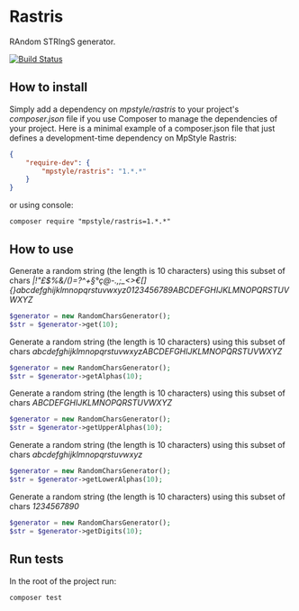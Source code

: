 # Rastris

RAndom STRIngS generator.

[![Build Status](https://travis-ci.org/MpStyle/rastris.svg?branch=master)](https://travis-ci.org/MpStyle/rastris)

## How to install 
Simply add a dependency on _mpstyle/rastris_ to your project's _composer.json_ file if you use Composer to manage the dependencies of your project. Here is a minimal example of a composer.json file that just defines a development-time dependency on MpStyle Rastris:

```json
{
    "require-dev": {
        "mpstyle/rastris": "1.*.*"
    }
}
```

or using console:

```
composer require "mpstyle/rastris=1.*.*"
```

## How to use

Generate a random string (the length is 10 characters) using this subset of chars _\|!"£$%&/()=?^+_*§°ç@-.,;_<>€[]{}abcdefghijklmnopqrstuvwxyz0123456789ABCDEFGHIJKLMNOPQRSTUVWXYZ*
```php
$generator = new RandomCharsGenerator();
$str = $generator->get(10);
```

Generate a random string (the length is 10 characters) using this subset of chars _abcdefghijklmnopqrstuvwxyzABCDEFGHIJKLMNOPQRSTUVWXYZ_
```php
$generator = new RandomCharsGenerator();
$str = $generator->getAlphas(10);
```

Generate a random string (the length is 10 characters) using this subset of chars _ABCDEFGHIJKLMNOPQRSTUVWXYZ_
```php
$generator = new RandomCharsGenerator();
$str = $generator->getUpperAlphas(10);
```

Generate a random string (the length is 10 characters) using this subset of chars _abcdefghijklmnopqrstuvwxyz_
```php
$generator = new RandomCharsGenerator();
$str = $generator->getLowerAlphas(10);
```

Generate a random string (the length is 10 characters) using this subset of chars _1234567890_
```php
$generator = new RandomCharsGenerator();
$str = $generator->getDigits(10);
```

## Run tests
In the root of the project run:
```
composer test
```
